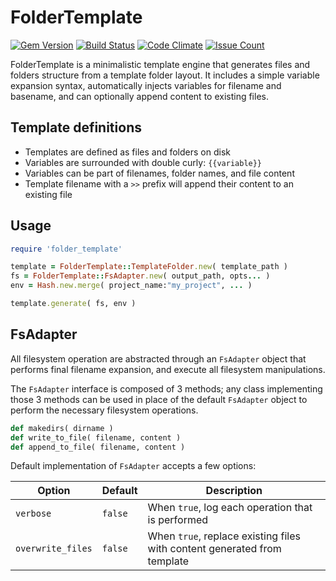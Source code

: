 # FolderTemplate

[![Gem Version](https://badge.fury.io/rb/folder_template.svg)](https://badge.fury.io/rb/folder_template)
[![Build Status](https://travis-ci.org/marcus999/folder_template.svg?branch=master)](https://travis-ci.org/marcus999/folder_template)
[![Code Climate](https://codeclimate.com/github/Marcus999/folder_template/badges/gpa.svg)](https://codeclimate.com/github/Marcus999/folder_template)
[![Issue Count](https://codeclimate.com/github/Marcus999/folder_template/badges/issue_count.svg)](https://codeclimate.com/github/Marcus999/folder_template)




FolderTemplate is a minimalistic template engine that generates files and
folders structure from a template folder layout. It includes a simple variable
expansion syntax, automatically injects variables for filename and basename,
and can optionally append content to existing files.


## Template definitions

- Templates are defined as files and folders on disk
- Variables are surrounded with double curly: `{{variable}}`
- Variables can be part of filenames, folder names, and file content
- Template filename with a `>>` prefix will append their content to an existing file


## Usage

```ruby
require 'folder_template'

template = FolderTemplate::TemplateFolder.new( template_path )
fs = FolderTemplate::FsAdapter.new( output_path, opts... )
env = Hash.new.merge( project_name:"my_project", ... )

template.generate( fs, env )
```


## FsAdapter

All filesystem operation are abstracted through an `FsAdapter` object that
performs final filename expansion, and execute all filesystem manipulations.

The `FsAdapter` interface is composed of 3 methods; any class implementing
those 3 methods can be used in place of the default `FsAdapter` object to
perform the necessary filesystem operations.

```ruby
def makedirs( dirname )
def write_to_file( filename, content )
def append_to_file( filename, content )
```

Default implementation of `FsAdapter` accepts a few options:

| Option             | Default | Description           |
| ------------------ |---------|-----------------------|
| `verbose`          | `false` | When `true`, log each operation that is performed |
| `overwrite_files`  | `false` | When `true`, replace existing files with content generated from template |
